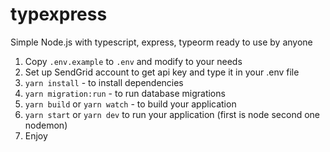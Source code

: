# typexpress
Simple Node.js with typescript, express, typeorm ready to use by anyone

1. Copy `.env.example` to `.env` and modify to your needs
2. Set up SendGrid account to get api key and type it in your .env file
3. `yarn install` - to install dependencies
4. `yarn migration:run` - to run database migrations
5. `yarn build` or `yarn watch` - to build your application
6. `yarn start` or `yarn dev` to run your application (first is node second one nodemon)
7. Enjoy